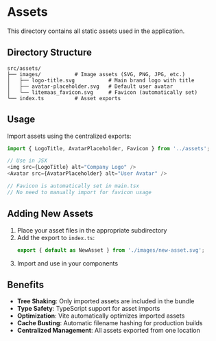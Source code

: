 # Assets

This directory contains all static assets used in the application.

## Directory Structure

```
src/assets/
├── images/           # Image assets (SVG, PNG, JPG, etc.)
│   ├── logo-title.svg           # Main brand logo with title
│   ├── avatar-placeholder.svg   # Default user avatar
│   └── litemaas_favicon.svg     # Favicon (automatically set)
└── index.ts          # Asset exports
```

## Usage

Import assets using the centralized exports:

```typescript
import { LogoTitle, AvatarPlaceholder, Favicon } from '../assets';

// Use in JSX
<img src={LogoTitle} alt="Company Logo" />
<Avatar src={AvatarPlaceholder} alt="User Avatar" />

// Favicon is automatically set in main.tsx
// No need to manually import for favicon usage
```

## Adding New Assets

1. Place your asset files in the appropriate subdirectory
2. Add the export to `index.ts`:
   ```typescript
   export { default as NewAsset } from './images/new-asset.svg';
   ```
3. Import and use in your components

## Benefits

- **Tree Shaking**: Only imported assets are included in the bundle
- **Type Safety**: TypeScript support for asset imports
- **Optimization**: Vite automatically optimizes imported assets
- **Cache Busting**: Automatic filename hashing for production builds
- **Centralized Management**: All assets exported from one location